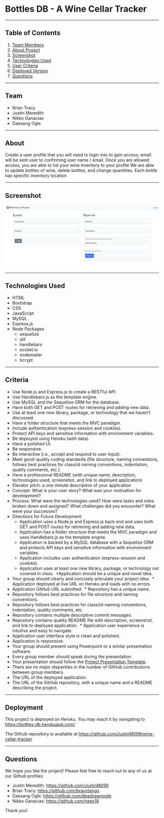 # Bottles DB - A Wine Cellar Tracker
--------------------

  ## Table of Contents
  1. [Team Members](#team)
  2. [About Project](#about)
  3. [Screenshot](#screenshot)
  4. [Technologies Used](#technologies)
  5. [User Criteria](#criteria)
  6. [Deployed Version](#deployment)
  7. [Questions](#questions)
  
--------------------

## Team

- Brian Tracy
- Justin Meredith
- Nikko Ganacias
- Daesang Ogle

--------------------

## About

Create a user profile that you will need to login into to gain access, email will be sent user to confirming user name / email.
Once you are allowed access, you are able to list your wine inventory to your profile
We are able to update bottles of wine, delete bottles, and change quantities.
Each bottle has specific inventory location

--------------------


## Screenshot

<img src = "./public/images/Login.png">

--------------------


## Technologies Used

* HTML
* Bootstrap
* CSS
* JavaScript
* MySQL
* Express.js
* Node Packages   
    - sequelize
    - util
    - handlebars
    - socket.io
    - nodemailer
    - bcrypt
--------------------

## Criteria

* Use Node.js and Express.js to create a RESTful API.
​
* Use Handlebars.js as the template engine.
​
* Use MySQL and the Sequelize ORM for the database.
​
* Have both GET and POST routes for retrieving and adding new data.
​
* Use at least one new library, package, or technology that we haven’t discussed.
​
* Have a folder structure that meets the MVC paradigm.
​
* Include authentication (express-session and cookies).
​
* Protect API keys and sensitive information with environment variables.
​
* Be deployed using Heroku (with data).
​
* Have a polished UI.
​
* Be responsive.
​
* Be interactive (i.e., accept and respond to user input).
​
* Meet good-quality coding standards (file structure, naming conventions, follows best practices for class/id naming conventions, indentation, quality comments, etc.).
​
* Have a professional README (with unique name, description, technologies used, screenshot, and link to deployed application)
​
* Elevator pitch: a one minute description of your application
​
* Concept: What is your user story? What was your motivation for development?
​
* Process: What were the technologies used? How were tasks and roles broken down and assigned? What challenges did you encounter? What were your successes?
​
* Directions for Future Development
​​
  * Application uses a Node.js and Express.js back end and uses both GET and POST routes for retrieving and adding new data.
​
  * Application has a folder structure that meets the MVC paradigm and uses Handlebars.js as the template engine.
​
  * Application is backed by a MySQL database with a Sequelize ORM and protects API keys and sensitive information with environment variables.
​
  * Application includes user authentication (express-session and cookies).
​
  * Application uses at least one new library, package, or technology not covered in class.
​
​*Application should be a unique and novel idea.
​
* Your group should clearly and concisely articulate your project idea.
​
​* Application deployed at live URL on Heroku and loads with no errors.
​
* Application GitHub URL submitted.
​
​* Repository has a unique name.
​
* Repository follows best practices for file structure and naming conventions.
​
* Repository follows best practices for class/id-naming conventions, indentation, quality comments, etc.
​
* Repository contains multiple descriptive commit messages.
​
* Repository contains quality README file with description, screenshot, and link to deployed application.
​
​* Application user experience is intuitive and easy to navigate.
​
* Application user interface style is clean and polished.
​
* Application is responsive.
​
* Your group should present using Powerpoint or a similar presentation software.
​
* Every group member should speak during the presentation.
​
* Your presentation should follow the [Project Presentation Template](https://docs.google.com/presentation/d/10QaO9KH8HtUXj__81ve0SZcpO5DbMbqqQr4iPpbwKks/edit?usp=sharing).
​
* There are no major disparities in the number of GitHub contributions between group members.
​
* The URL of the deployed application.
​
* The URL of the GitHub repository, with a unique name and a README describing the project.

--------------------

## Deployment

This project is deployed on Heroku. You may reach it by navigating to https://bottles-db.herokuapp.com/

The Github repository is available at https://github.com/JustinM099/wine-cellar-tracker

--------------------

## Questions

We hope you like the project! Please feel free to reach out to any of us at our Github profiles:

* Justin Meredith: https://github.com/JustinM099
* Brian Tracy: https://github.com/bravotango
* Daesang Ogle: https://github.com/deashawnogle
* Nikko Ganacias: https://github.com/neex18

Thank you!
